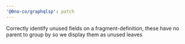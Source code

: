```yaml
---
'@0no-co/graphqlsp': patch
---
```


Correctly identify unused fields on a fragment-definition, these have no parent to group by so we display them as unused leaves
